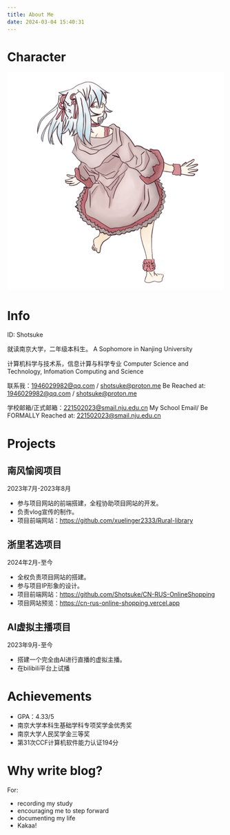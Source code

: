 ```yaml
---
title: About Me
date: 2024-03-04 15:40:31
---
```


# Character

![Yamane](../imgs/character/浅色重绘-透明背景.png)

# Info

ID: Shotsuke

就读南京大学，二年级本科生。
A Sophomore in Nanjing University

计算机科学与技术系，信息计算与科学专业
Computer Science and Technology, Infomation Computing and Science

联系我：1946029982@qq.com / shotsuke@proton.me
Be Reached at: 1946029982@qq.com / shotsuke@proton.me

学校邮箱/正式邮箱：221502023@smail.nju.edu.cn
My School Email/ Be FORMALLY Reached at: 221502023@smail.nju.edu.cn

# Projects

## 南风愉阅项目

2023年7月-2023年8月
- 参与项目网站的前端搭建，全程协助项目网站的开发。
- 负责vlog宣传的制作。
- 项目前端网站：https://github.com/xuelinger2333/Rural-library

## 浙里茗选项目

2024年2月-至今
- 全权负责项目网站的搭建。
- 参与项目IP形象的设计。
- 项目前端网站：https://github.com/Shotsuke/CN-RUS-OnlineShopping
- 项目网站预览：https://cn-rus-online-shopping.vercel.app

## AI虚拟主播项目

2023年9月-至今
- 搭建一个完全由AI进行直播的虚拟主播。
- 在bilibili平台上试播

# Achievements

- GPA：4.33/5
- 南京大学本科生基础学科专项奖学金优秀奖
- 南京大学人民奖学金三等奖
- 第31次CCF计算机软件能力认证194分

# Why write blog?

For:
- recording my study
- encouraging me to step forward
- documenting my life
- Kakaa!